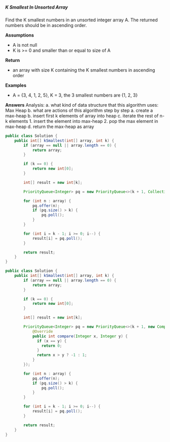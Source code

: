 ##### K Smallest In Unsorted Array
Find the K smallest numbers in an unsorted integer array A. The returned numbers should be in ascending order.

**Assumptions**
* A is not null
* K is >= 0 and smaller than or equal to size of A

**Return**
* an array with size K containing the K smallest numbers in ascending order

**Examples**
* A = {3, 4, 1, 2, 5}, K = 3, the 3 smallest numbers are {1, 2, 3}

**Answers**
Analysis:
a. what kind of data structure that this algorithm uses:
    Max Heap
b. what are actions of this algorithm step by step
    a. create a max-heap
    b. insert first k elements of array into heap
    c. iterate the rest of n-k elements
        1. insert the element into max-heap
        2. pop the max element in max-heap
    d. return the max-heap as array

```java
public class Solution {
    public int[] kSmallest(int[] array, int k) {
        if (array == null || array.length == 0) {
            return array;
        }

        if (k == 0) {
            return new int[0];
        }

        int[] result = new int[k];

        PriorityQueue<Integer> pq = new PriorityQueue<>(k + 1, Collections.reverseOrder());

        for (int n : array) {
            pq.offer(n);
            if (pq.size() > k) {
                pq.poll();
            }
        }

        for (int i = k - 1; i >= 0; i--) {
            result[i] = pq.poll();
        }

        return result;
    }
}
```

```java
public class Solution {
    public int[] kSmallest(int[] array, int k) {
        if (array == null || array.length == 0) {
            return array;
        }

        if (k == 0) {
            return new int[0];
        }

        int[] result = new int[k];

        PriorityQueue<Integer> pq = new PriorityQueue<>(k + 1, new Comparator<Integer>() {
            @Override
            public int compare(Integer x, Integer y) {
              if (x == y) {
                return 0;
              }
              return x > y ? -1 : 1;
            }
        });

        for (int n : array) {
            pq.offer(n);
            if (pq.size() > k) {
                pq.poll();
            }
        }

        for (int i = k - 1; i >= 0; i--) {
            result[i] = pq.poll();
        }

        return result;
    }
}
```
